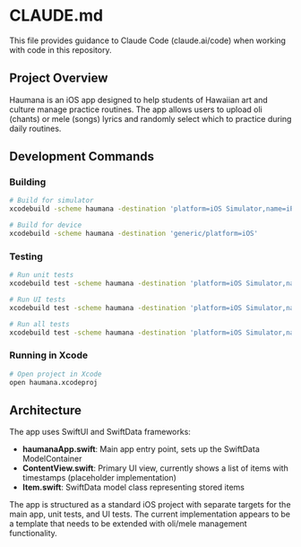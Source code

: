 # CLAUDE.md

This file provides guidance to Claude Code (claude.ai/code) when working with code in this repository.

## Project Overview

Haumana is an iOS app designed to help students of Hawaiian art and culture manage practice routines. The app allows users to upload oli (chants) or mele (songs) lyrics and randomly select which to practice during daily routines.

## Development Commands

### Building
```bash
# Build for simulator
xcodebuild -scheme haumana -destination 'platform=iOS Simulator,name=iPhone 15'

# Build for device
xcodebuild -scheme haumana -destination 'generic/platform=iOS'
```

### Testing
```bash
# Run unit tests
xcodebuild test -scheme haumana -destination 'platform=iOS Simulator,name=iPhone 15' -only-testing:haumanaTests

# Run UI tests
xcodebuild test -scheme haumana -destination 'platform=iOS Simulator,name=iPhone 15' -only-testing:haumanaUITests

# Run all tests
xcodebuild test -scheme haumana -destination 'platform=iOS Simulator,name=iPhone 15'
```

### Running in Xcode
```bash
# Open project in Xcode
open haumana.xcodeproj
```

## Architecture

The app uses SwiftUI and SwiftData frameworks:

- **haumanaApp.swift**: Main app entry point, sets up the SwiftData ModelContainer
- **ContentView.swift**: Primary UI view, currently shows a list of items with timestamps (placeholder implementation)
- **Item.swift**: SwiftData model class representing stored items

The app is structured as a standard iOS project with separate targets for the main app, unit tests, and UI tests. The current implementation appears to be a template that needs to be extended with oli/mele management functionality.